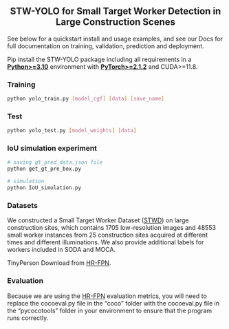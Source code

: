 ## <div align="center">STW-YOLO for Small Target Worker Detection in Large Construction Scenes</div>
See below for a quickstart install and usage examples, and see our Docs for full documentation on training, validation, prediction and deployment.

Pip install the STW-YOLO package including all requirements in a [**Python>=3.10**](https://www.python.org/) environment with [**PyTorch>=2.1.2**](https://pytorch.org/get-started/locally/) and CUDA>=11.8.

### Training
```bash
python yolo_train.py [model_cgf] [data] [save_name]
```

### Test
```bash
python yolo_test.py [model_weights] [data]
```

### IoU simulation experiment
```bash
# saving gt_pred_data.json file
python get_gt_pre_box.py

# simulation
python IoU_simulation.py
```

### Datasets
We constructed a Small Target Worker Dataset ([STWD](https://drive.google.com/drive/folders/1Rsj0qZ6UUiOb4GhdlNwluYVksrheRjAs)) on large construction sites, which contains 1705 low-resolution images and 48553 small worker instances from 25 construction sites acquired at different times and different illuminations. We also provide additional labels for workers included in SODA and MOCA.

TinyPerson Download from [HR-FPN](https://github.com/laochen330/HR-FPN).


### Evaluation
Because we are using the [HR-FPN](https://github.com/laochen330/HR-FPN) evaluation metrics, you will need to replace the cocoeval.py file in the “coco” folder with the cocoeval.py file in the “pycocotools” folder in your environment to ensure that the program runs correctly.
